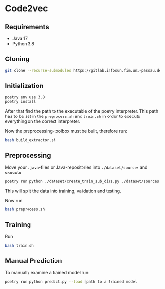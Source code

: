 # Code2vec

## Requirements

- Java 17
- Python 3.8

## Cloning

```bash
git clone --recurse-submodules https://gitlab.infosun.fim.uni-passau.de/se2/deepcode/code2vec.git
```

## Initialization

 ```bash
 poetry env use 3.8
 poetry install
 ```

After that find the path to the executable of the poetry interpreter. This path has to be set in the `preprocess.sh` and
`train.sh` in order to execute everything on the correct interpreter.

Now the preprocessing-toolbox must be built, therefore run:

```bash
bash build_extractor.sh
```

## Preprocessing

Move your `.java`-files or Java-repositories into `./dataset/sources` and execute 

```bash
poetry run python ./dataset/create_train_sub_dirs.py ./dataset/sources
```

This will split the data into training, validation and testing.

Now run

```bash
bash preprocess.sh
```

## Training

Run

```bash
bash train.sh
```

## Manual Prediction

To manually examine a trained model run:

```bash
poetry run python predict.py --load [path to a trained model]
```

